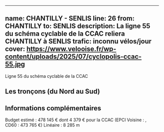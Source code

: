 
---
name: CHANTILLY - SENLIS
line: 26
from: CHANTILLY 
to:  SENLIS 
description: La ligne 55 du schéma cyclable de la CCAC reliera CHANTILLY  à SENLIS 
trafic: inconnu vélos/jour
cover: https://www.velooise.fr/wp-content/uploads/2025/07/cyclopolis-ccac-55.jpg
---
Ligne 55 du schéma cyclable de la CCAC  
## Les tronçons (du Nord au Sud)

## Informations complémentaires

Budget estimé : 478 145 € dont 4 379 € pour la CCAC (EPCI Voisine : , CD60 : 473 765 €)
Linéaire : 8 285 m

